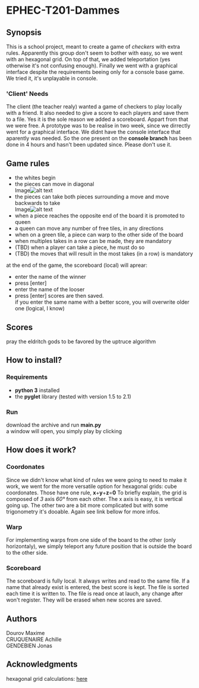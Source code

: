 # EPHEC-T201-Dammes

## Synopsis
This is a school project, meant to create a game of *checkers* with extra rules. Apparently this group don't seem to bother with easy, so we went with an hexagonal grid. On top of that, we added teleportation (yes otherwise it's not confusing enough). Finally we went with a graphical interface despite the requirements beeing only for a console base game. We tried it, it's unplayable in console.

### 'Client' Needs
The client (the teacher realy) wanted a game of checkers to play locally with a friend. It also needed to give a score to each players and save them to a file. Yes it is the sole reason we added a scoreboard. Appart from that we were free.
A prototype was to be realise in two week, since we dirrectly went for a graphical interface. We didnt have the console interface that aparently was needed. So the one present on the **console branch** has been done in 4 hours and hasn't been updated since. Please don't use it.

## Game rules
- the whites begin
- the pieces can move in diagonal  
Image![alt text](https://cdn.discordapp.com/attachments/1031895995648323606/1042461142343225404/mvt.png)  
- the pieces can take both pieces surrounding a move and move backwards to take  
Image![alt text](https://cdn.discordapp.com/attachments/1031895995648323606/1042461142649417738/prise.png)  
- when a piece reaches the opposite end of the board it is promoted to queen
- a queen can move any number of free tiles, in any directions
- when on a green tile, a piece can warp to the other side of the board
- when multiples takes in a row can be made, they are mandatory
- (TBD) when a player can take a piece, he must do so
- (TBD) the moves that will result in the most takes (in a row) is mandatory

at the end of the game, the scoreboard (local) will aprear:
- enter the name of the winner
- press [enter]
- enter the name of the looser
- press [enter]
scores are then saved.  
if you enter the same name with a better score, you will overwrite older one (logical, I know)

## Scores
pray the eldritch gods to be favored by the uptruce algorithm

## How to install?
### Requirements
- **python 3** installed
- the **pyglet** library (tested with version 1.5 to 2.1)

### Run
download the archive and run **main.py**   
a window will open, you simply play by clicking

## How does it work?
### Coordonates
Since we didn't know what kind of rules we were going to need to make it work, we went for the more versatile option for hexagonal grids: cube coordonates. Those have one rule, **x**+**y**+**z**=**0**
To briefly explain, the grid is composed of *3* axis *60°* from each other. The x axis is easy, it is vertical going up.
The other two are a bit more complicated but with some trigonometry it's dooable. Again see link bellow for more infos.

### Warp
For implementing warps from one side of the board to the other (only horizontaly), we simply teleport any future position that is outside the board to the other side.

### Scoreboard
The scoreboard is fully local. It always writes and read to the same file. If a name that already exist is entered, the best score is kept. The file is sorted each time it is written to. The file is read once at lauch, any change after won't register. They will be erased when new scores are saved.

## Authors
Dourov Maxime   
CRUQUENAIRE Achille   
GENDEBIEN Jonas

## Acknowledgments

hexagonal grid calculations: [here](https://www.redblobgames.com/grids/hexagons/)

